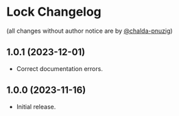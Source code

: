 Lock Changelog
=================

(all changes without author notice are by [@chalda-pnuzig](https://github.com/chalda-pnuzig))

## 1.0.1 (2023-12-01)

- Correct documentation errors.

## 1.0.0 (2023-11-16)

- Initial release.